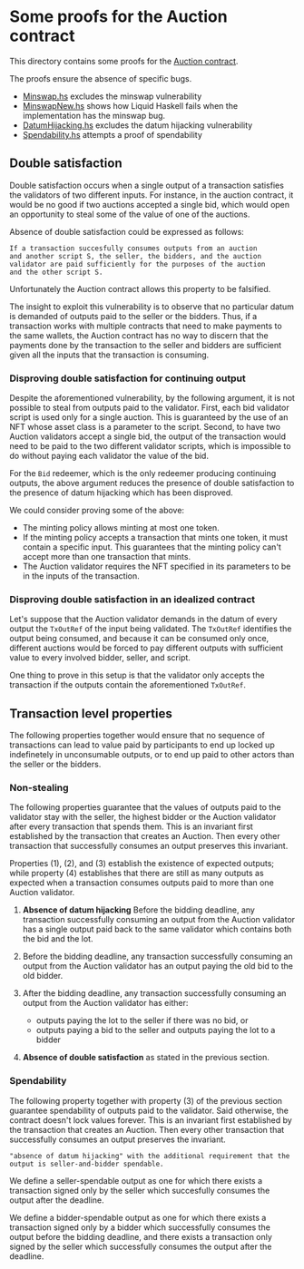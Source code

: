 # Some proofs for the Auction contract

This directory contains some proofs for the [Auction contract][auction-contract].

[auction-contract]: https://github.com/tweag/plutus-libs/blob/main/examples/src/Auction.hs

The proofs ensure the absence of specific bugs.

* [Minswap.hs](./Minswap.hs) excludes the minswap vulnerability
* [MinswapNew.hs](./MinswapNew.hs) shows how Liquid Haskell fails when
  the implementation has the minswap bug.
* [DatumHijacking.hs](./DatumHijacking.hs) excludes the datum hijacking vulnerability
* [Spendability.hs](./Spendability.hs) attempts a proof of spendability

## Double satisfaction

Double satisfaction occurs when a single output of a
transaction satisfies the validators of two different inputs.
For instance, in the auction contract, it would be no good
if two auctions accepted a single bid, which would open an
opportunity to steal some of the value of one of the auctions.

Absence of double satisfaction could be expressed as follows:

    If a transaction succesfully consumes outputs from an auction
    and another script S, the seller, the bidders, and the auction
    validator are paid sufficiently for the purposes of the auction
    and the other script S.

Unfortunately the Auction contract allows this property to be
falsified.

The insight to exploit this vulnerability is to observe that
no particular datum is demanded of outputs paid to the seller
or the bidders. Thus, if a transaction works with multiple
contracts that need to make payments to the same wallets, the
Auction contract has no way to discern that the payments done
by the transaction to the seller and bidders are sufficient
given all the inputs that the transaction is consuming.

### Disproving double satisfaction for continuing output

Despite the aforementioned vulnerability, by the following argument,
it is not possible to steal from outputs paid to the validator.
First, each bid validator script is used only for a single auction.
This is guaranteed by the use of an NFT whose asset
class is a parameter to the script. Second, to have two
Auction validators accept a single bid, the output of the transaction
would need to be paid to the two different validator scripts,
which is impossible to do without paying each validator the
value of the bid.

For the `Bid` redeemer, which is the only redeemer producing continuing
outputs, the above argument reduces the presence of double satisfaction
to the presence of datum hijacking which has been disproved.

We could consider proving some of the above:

* The minting policy allows minting at most one token.
* If the minting policy accepts a transaction that mints one token,
  it must contain a specific input. This guarantees that the minting
  policy can't accept more than one transaction that mints.
* The Auction validator requires the NFT specified in its parameters
  to be in the inputs of the transaction.

### Disproving double satisfaction in an idealized contract

Let's suppose that the Auction validator demands in the datum of every
output the `TxOutRef` of the input being validated. The
`TxOutRef` identifies the output being consumed, and because
it can be consumed only once, different auctions would be forced
to pay different outputs with sufficient value to every involved
bidder, seller, and script.

One thing to prove in this setup is that the validator only accepts
the transaction if the outputs contain the aforementioned `TxOutRef`.

## Transaction level properties

The following properties together would ensure that no sequence of
transactions can lead to value paid by participants to end up locked
up indefinetely in unconsumable outputs, or to end up paid to other
actors than the seller or the bidders.

### Non-stealing

The following properties guarantee that the values of outputs paid to the
validator stay with the seller, the highest bidder or the Auction validator
after every transaction that spends them. This is an invariant first
established by the transaction that creates an Auction. Then every other
transaction that successfully consumes an output preserves this invariant.

Properties (1), (2), and (3) establish the existence of expected outputs;
while property (4) establishes that there are still as many outputs as
expected when a transaction consumes outputs paid to more than one Auction
validator.

1. **Absence of datum hijacking**
   Before the bidding deadline, any transaction successfully consuming an
   output from the Auction validator has a single output paid back to the
   same validator which contains both the bid and the lot.

2. Before the bidding deadline, any transaction successfully consuming an
   output from the Auction validator has an output paying the old bid to
   the old bidder.

3. After the bidding deadline, any transaction successfully consuming an output
   from the Auction validator has either:
    * outputs paying the lot to the seller if there was no bid, or
    * outputs paying a bid to the seller and outputs paying the lot to a bidder

4. **Absence of double satisfaction** as stated in the previous section.

### Spendability

The following property together with property (3) of the previous section
guarantee spendability of outputs paid to the validator. Said otherwise, the
contract doesn't lock values forever. This is an invariant first established
by the transaction that creates an Auction. Then every other transaction that
successfully consumes an output preserves the invariant.

    "absence of datum hijacking" with the additional requirement that the
    output is seller-and-bidder spendable.

We define a seller-spendable output as one for which there exists a transaction
signed only by the seller which succesfully consumes the output after the
deadline.

We define a bidder-spendable output as one for which there exists a transaction
signed only by a bidder which successfully consumes the output before the
bidding deadline, and there exists a transaction only signed by the seller
which successfully consumes the output after the deadline.
